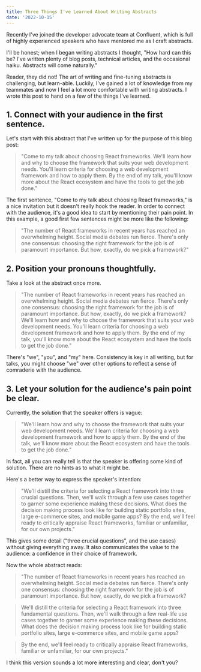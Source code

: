 ```yaml
---
title: Three Things I've Learned About Writing Abstracts
date: '2022-10-15'
---
```


Recently I've joined the developer advocate team at Confluent, which is full of highly experienced speakers who have mentored me as I craft abstracts.

I'll be honest; when I began writing abstracts I thought, "How hard can this be? I've written plenty of blog posts, technical articles, and the occasional haiku. Abstracts will come naturally."

Reader, they did not! The art of writing and fine-tuning abstracts is challenging, but learn-able. Luckily, I've gained a lot of knowledge from my teammates and now I feel a lot more comfortable with writing abstracts. I wrote this post to hand on a few of the things I've learned.  

## 1. Connect with your audience in the first sentence. 

Let's start with this abstract that I've written up for the purpose of this blog post: 

> "Come to my talk about choosing React frameworks. We'll learn how and why to choose the framework that suits your web development needs. You'll learn criteria for choosing a web development framework and how to apply them. By the end of my talk, you'll know more about the React ecosystem and have the tools to get the job done." 

The first sentence, "Come to my talk about choosing React frameworks," is a nice invitation but it doesn't really hook the reader. In order to connect with the audience, it's a good idea to start by mentioning their pain point. In this example, a good first few sentences might be more like the following:

> "The number of React frameworks in recent years has reached an overwhelming height. Social media debates run fierce. There's only one consensus: choosing the right framework for the job is of paramount importance. But how, exactly, do we pick a framework?" 


## 2. Position your pronouns thoughtfully. 

Take a look at the abstract once more. 

> "The number of React frameworks in recent years has reached an overwhelming height. Social media debates run fierce. There's only one consensus: choosing the right framework for the job is of paramount importance. But how, exactly, do we pick a framework? We'll learn how and why to choose the framework that suits your web development needs. You'll learn criteria for choosing a web development framework and how to apply them. By the end of my talk, you'll know more about the React ecosystem and have the tools to get the job done." 

There's "we", "you", and "my" here. Consistency is key in all writing, but for talks, you might choose "we" over other options to reflect a sense of comraderie with the audience. 

## 3. Let your solution for the audience's pain point be clear. 

Currently, the solution that the speaker offers is vague:

> "We'll learn how and why to choose the framework that suits your web development needs. We'll learn criteria for choosing a web development framework and how to apply them. By the end of the talk, we'll know more about the React ecosystem and have the tools to get the job done."

In fact, all you can really tell is that the speaker is offering some kind of solution. There are no hints as to what it might be. 

Here's a better way to express the speaker's intention:

> "We'll distill the criteria for selecting a React framework into three crucial questions. Then, we'll walk through a few use cases together to garner some experience making these decisions. What does the decision making process look like for building static portfolio sites, large e-commerce sites, and mobile game apps? By the end, we'll feel ready to critically appraise React frameworks, familiar or unfamiliar, for our own projects."

This gives some detail ("three crucial questions", and the use cases) without giving everything away. It also communicates the value to the audience: a confidence in their choice of framework.

Now the whole abstract reads: 

> "The number of React frameworks in recent years has reached an overwhelming height. Social media debates run fierce. There's only one consensus: choosing the right framework for the job is of paramount importance. But how, exactly, do we pick a framework? 

> We'll distill the criteria for selecting a React framework into three fundamental questions. Then, we'll walk through a few real-life use cases together to garner some experience making these decisions. What does the decision making process look like for building static portfolio sites, large e-commerce sites, and mobile game apps? 

> By the end, we'll feel ready to critically appraise React frameworks, familiar or unfamiliar, for our own projects."

I think this version sounds a lot more interesting and clear, don't you?
